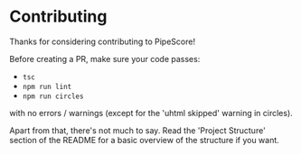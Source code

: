 # Contributing

Thanks for considering contributing to PipeScore!

Before creating a PR, make sure your code passes:
* `tsc`
* `npm run lint`
* `npm run circles`

with no errors / warnings (except for the 'uhtml skipped' warning in circles).

Apart from that, there's not much to say. Read the 'Project Structure' section of the README for a basic overview of the structure if you want.

